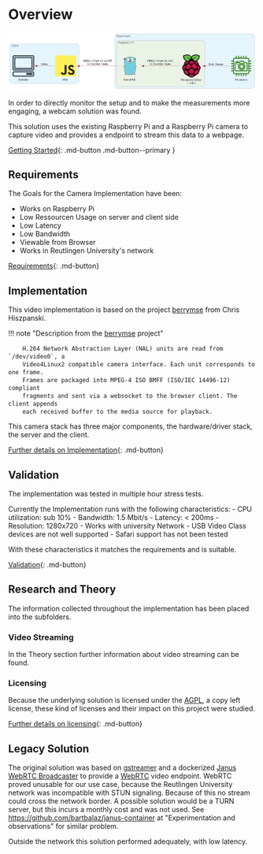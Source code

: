 # Overview

![Architecture Spyglass](../attachment/pirate_spyglass.png)

In order to directly monitor the setup and to make the measurements more engaging, a webcam solution was found.

This solution uses the existing Raspberry Pi and a Raspberry Pi camera to capture video and provides a endpoint to stream this data to a webpage.

[Getting Started](10-spyglass-getting-started.md){: .md-button .md-button--primary }

## Requirements

The Goals for the Camera Implementation have been:

- Works on Raspberry Pi
- Low Ressourcen Usage on server and client side
- Low Latency
- Low Bandwidth
- Viewable from Browser
- Works in Reutlingen University's network

[Requirements](20-spyglass-requirements.md){: .md-button}

## Implementation

This video implementation is based on the project [berrymse](https://github.com/thinkski/berrymse) from Chris Hiszpanski. 

!!! note "Description from the [berrymse](https://github.com/thinkski/berrymse) project"

        H.264 Network Abstraction Layer (NAL) units are read from `/dev/video0`, a
        Video4Linux2 compatible camera interface. Each unit corresponds to one frame.
        Frames are packaged into MPEG-4 ISO BMFF (ISO/IEC 14496-12) compliant
        fragments and sent via a websocket to the browser client. The client appends
        each received buffer to the media source for playback.

This camera stack has three major components, the hardware/driver stack, the server and the client.

[Further details on Implementation](30-spyglass-implementation.md){: .md-button}

## Validation

The implementation was tested in multiple hour stress tests.

Currently the Implementation runs with the following characteristics:
    - CPU utilization: sub 10%
    - Bandwidth: 1.5 Mbit/s
    - Latency: < 200ms
    - Resolution: 1280x720
    - Works with university Network
    - USB Video Class devices are not well supported
    - Safari support has not been tested

With these characteristics it matches the requirements and is suitable.

[Validation](40-spyglass-validation.md){: .md-button}

## Research and Theory

The information collected throughout the implementation has been placed into the subfolders.

### Video Streaming

In the Theory section further information about video streaming can be found.
### Licensing

Because the underlying solution is licensed under the [AGPL](https://www.gnu.org/licenses/agpl-3.0.en.html), a copy left license, these kind of licenses and their impact on this project were studied.

[Further details on licensing](Theory/licensetheory.md){: .md-button}

## Legacy Solution
The original solution was based on [gstreamer](Research/Sources/gstreamer.md) and a dockerized [Janus WebRTC Broadcaster](Research/Streamers/janus.md) to provide a [WebRTC](Research/webRTC.md) video endpoint. WebRTC proved unusable for our use case, because the Reutlingen University network was incompatible with STUN signaling. Because of this no stream could cross the network border. A possible solution would be a TURN server, but this incurs a monthly cost and was not used. See https://github.com/bartbalaz/janus-container at "Experimentation and observations" for similar problem.

Outside the network this solution performed adequately, with low latency.